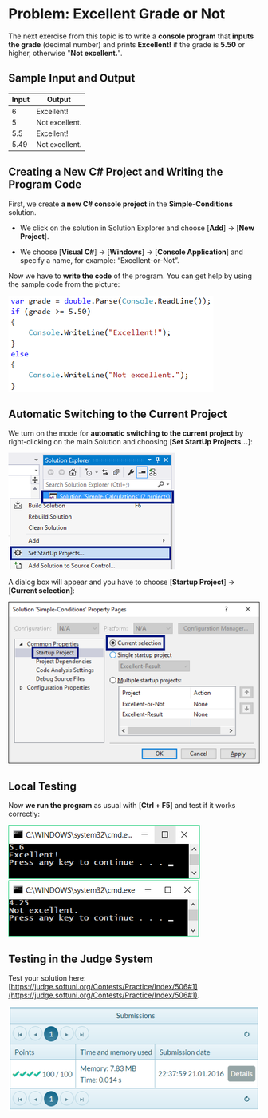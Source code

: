 # Problem: Excellent Grade or Not

The next exercise from this topic is to write a **console program** that **inputs the grade** (decimal number) and prints **Excellent!** if the grade is **5.50** or higher, otherwise "**Not excellent.**".

## Sample Input and Output

| Input | Output |
| --- | ---- |
| 6 | Excellent! |
| 5 | Not excellent. |
| 5.5 | Excellent! |
| 5.49 | Not excellent. |

## Creating a New C# Project and Writing the Program Code

First, we create **a new C# console project** in the **Simple-Conditions** solution.

  * We click on the solution in Solution Explorer and choose [**Add**] -> [**New Project**].
 
  * We choose [**Visual C#**] -> [**Windows**] -> [**Console Application**] and specify a name, for example: “Excellent-or-Not”.
 
Now we have to **write the code** of the program. You can get help by using the sample code from the picture:  

 ![](/assets/chapter-3-images/02.Excellent-or-not-01.png)

## Automatic Switching to the Current Project

We turn on the mode for **automatic switching to the current project** by right-clicking on the main Solution and choosing [**Set StartUp Projects...**]:

 ![](/assets/chapter-3-images/02.Excellent-or-not-02.png)

A dialog box will appear and you have to choose [**Startup Project**] -> [**Current selection**]:
 
 ![](/assets/chapter-3-images/02.Excellent-or-not-03.png)

## Local Testing

Now **we run the program** as usual with [**Ctrl + F5**] and test if it works correctly:

 ![](/assets/chapter-3-images/02.Excellent-or-not-04.png)
 ![](/assets/chapter-3-images/02.Excellent-or-not-05.png)

## Testing in the Judge System

Test your solution here: [https://judge.softuni.org/Contests/Practice/Index/506#1](https://judge.softuni.org/Contests/Practice/Index/506#1).

 ![](/assets/chapter-3-images/02.Excellent-or-not-06.png)
